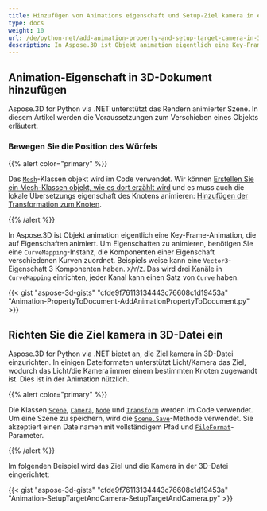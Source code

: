 ```yaml
---
title: Hinzufügen von Animations eigenschaft und Setup-Ziel kamera in einem 3D-Dokument
type: docs
weight: 10
url: /de/python-net/add-animation-property-and-setup-target-camera-in-3d-document/
description: In Aspose.3D ist Objekt animation eigentlich eine Key-Frame-Animation, die auf Eigenschaften animiert. Um Eigenschaften zu animieren, benötigen Sie eine CurveMapping-Instanz, die Komponenten einer Eigenschaft verschiedenen Kurven zuordnet. Beispiels weise kann eine Vector3-Eigenschaft 3 Komponenten X/Y/Z enthalten, wodurch drei Kanäle in Curve Mapping eingerichtet werden. Jeder Kanal kann einen Satz haben von Kurven.
---
```

##  **Animation-Eigenschaft in 3D-Dokument hinzufügen**
Aspose.3D for Python via .NET unterstützt das Rendern animierter Szene. In diesem Artikel werden die Voraussetzungen zum Verschieben eines Objekts erläutert.
###  **Bewegen Sie die Position des Würfels**
{{% alert color="primary" %}}

Das [`Mesh`](https://reference.aspose.com/3d/net/aspose.threed.entities/mesh)-Klassen objekt wird im Code verwendet. Wir können [Erstellen Sie ein Mesh-Klassen objekt, wie es dort erzählt wird](/3d/de/net/create-and-read-an-existing-3d-scene/) und es muss auch die lokale Übersetzungs eigenschaft des Knotens animieren: [Hinzufügen der Transformation zum Knoten](/3d/de/net/adding-transformation-to-the-node/).

{{% /alert %}}

In Aspose.3D ist Objekt animation eigentlich eine Key-Frame-Animation, die auf Eigenschaften animiert. Um Eigenschaften zu animieren, benötigen Sie eine `CurveMapping`-Instanz, die Komponenten einer Eigenschaft verschiedenen Kurven zuordnet. Beispiels weise kann eine `Vector3`-Eigenschaft 3 Komponenten haben. `X`/`Y`/`Z`. Das wird drei Kanäle in `CurveMapping` einrichten, jeder Kanal kann einen Satz von `Curve` haben.

{{< gist "aspose-3d-gists" "cfde9f76113134443c76608c1d19453a" "Animation-PropertyToDocument-AddAnimationPropertyToDocument.py" >}}
##  **Richten Sie die Ziel kamera in 3D-Datei ein**
Aspose.3D for Python via .NET bietet an, die Ziel kamera in 3D-Datei einzurichten. In einigen Dateiformaten unterstützt Licht/Kamera das Ziel, wodurch das Licht/die Kamera immer einem bestimmten Knoten zugewandt ist. Dies ist in der Animation nützlich.

{{% alert color="primary" %}}

Die Klassen [`Scene`](https://reference.aspose.com/3d/net/aspose.threed/scene), [`Camera`](https://reference.aspose.com/3d/net/aspose.threed.entities/camera), [`Node`](https://reference.aspose.com/3d/net/aspose.threed/node) und [`Transform`](https://reference.aspose.com/3d/net/aspose.threed/transform) werden im Code verwendet. Um eine Szene zu speichern, wird die [`Scene.Save`](https://reference.aspose.com/3d/net/aspose.threed/scene/methods/save)-Methode verwendet. Sie akzeptiert einen Dateinamen mit vollständigem Pfad und [`FileFormat`](https://reference.aspose.com/3d/net/aspose.threed/fileformat)-Parameter.

{{% /alert %}}

Im folgenden Beispiel wird das Ziel und die Kamera in der 3D-Datei eingerichtet:

{{< gist "aspose-3d-gists" "cfde9f76113134443c76608c1d19453a" "Animation-SetupTargetAndCamera-SetupTargetAndCamera.py" >}}
